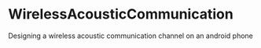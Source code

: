 WirelessAcousticCommunication
=============================

Designing a wireless acoustic communication	channel on an android	phone
